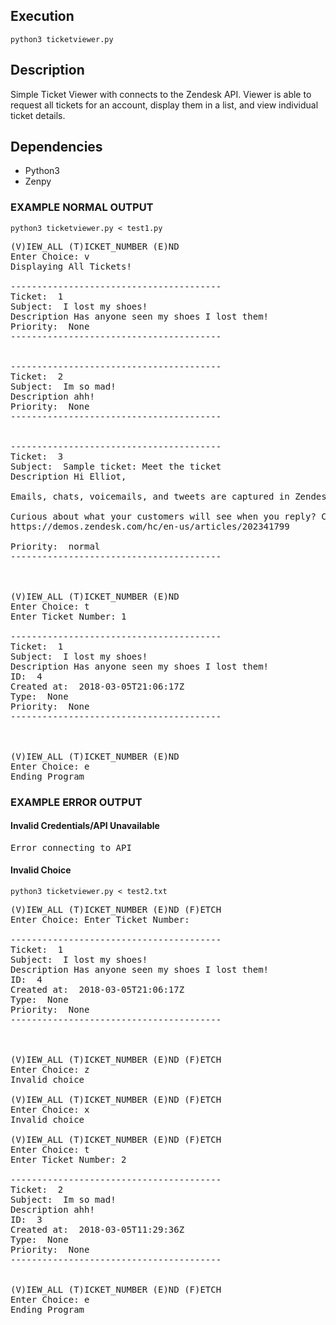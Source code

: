 ## Execution
```
python3 ticketviewer.py
```
## Description
Simple Ticket Viewer with connects to the Zendesk API. Viewer is able to request all tickets for
an account, display them in a list, and view individual ticket details.

## Dependencies
* Python3
* Zenpy


### EXAMPLE NORMAL OUTPUT

```
python3 ticketviewer.py < test1.py
```
<pre>
(V)IEW_ALL (T)ICKET_NUMBER (E)ND
Enter Choice: v
Displaying All Tickets!

----------------------------------------
Ticket:  1
Subject:  I lost my shoes!
Description Has anyone seen my shoes I lost them!
Priority:  None
----------------------------------------


----------------------------------------
Ticket:  2
Subject:  Im so mad!
Description ahh!
Priority:  None
----------------------------------------


----------------------------------------
Ticket:  3
Subject:  Sample ticket: Meet the ticket
Description Hi Elliot,

Emails, chats, voicemails, and tweets are captured in Zendesk Support as tickets. Start typing above to respond and click Submit to send. To test how an email becomes a ticket, send a message to support@elliotvilhelm.zendesk.com.

Curious about what your customers will see when you reply? Check out this video:
https://demos.zendesk.com/hc/en-us/articles/202341799

Priority:  normal
----------------------------------------



(V)IEW_ALL (T)ICKET_NUMBER (E)ND
Enter Choice: t
Enter Ticket Number: 1

----------------------------------------
Ticket:  1
Subject:  I lost my shoes!
Description Has anyone seen my shoes I lost them!
ID:  4
Created at:  2018-03-05T21:06:17Z
Type:  None
Priority:  None
----------------------------------------



(V)IEW_ALL (T)ICKET_NUMBER (E)ND
Enter Choice: e
Ending Program
</pre>

### EXAMPLE ERROR OUTPUT
#### Invalid Credentials/API Unavailable
<pre>
Error connecting to API
</pre>

#### Invalid Choice
```
python3 ticketviewer.py < test2.txt
```
<pre>
(V)IEW_ALL (T)ICKET_NUMBER (E)ND (F)ETCH
Enter Choice: Enter Ticket Number:

----------------------------------------
Ticket:  1
Subject:  I lost my shoes!
Description Has anyone seen my shoes I lost them!
ID:  4
Created at:  2018-03-05T21:06:17Z
Type:  None
Priority:  None
----------------------------------------



(V)IEW_ALL (T)ICKET_NUMBER (E)ND (F)ETCH
Enter Choice: z
Invalid choice

(V)IEW_ALL (T)ICKET_NUMBER (E)ND (F)ETCH
Enter Choice: x
Invalid choice

(V)IEW_ALL (T)ICKET_NUMBER (E)ND (F)ETCH
Enter Choice: t
Enter Ticket Number: 2

----------------------------------------
Ticket:  2
Subject:  Im so mad!
Description ahh!
ID:  3
Created at:  2018-03-05T11:29:36Z
Type:  None
Priority:  None
----------------------------------------


(V)IEW_ALL (T)ICKET_NUMBER (E)ND (F)ETCH
Enter Choice: e
Ending Program
</pre>